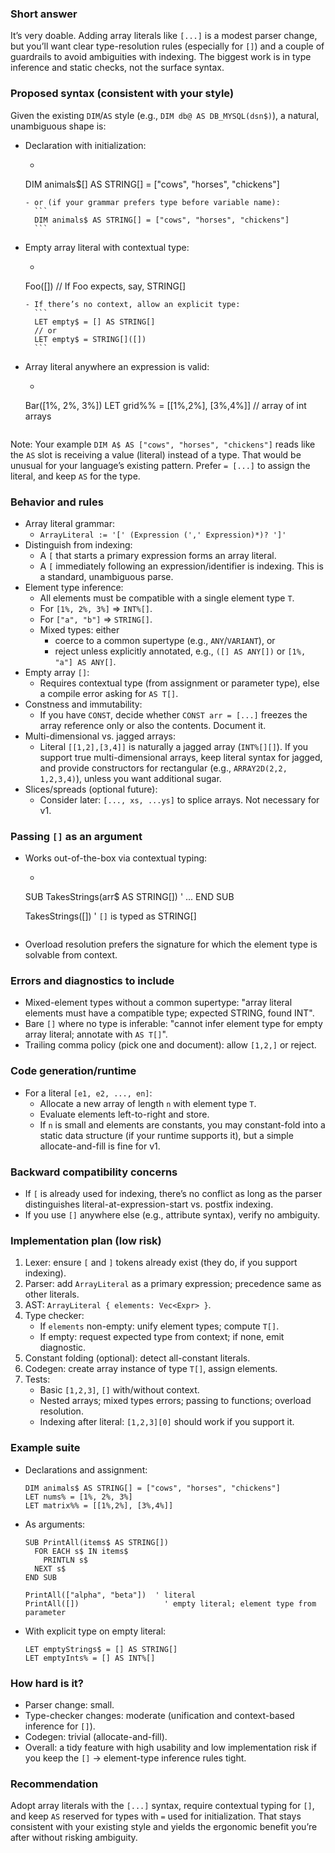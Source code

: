 ### Short answer

It’s very doable. Adding array literals like `[...]` is a modest parser change, but you’ll want clear type-resolution
rules (especially for `[]`) and a couple of guardrails to avoid ambiguities with indexing. The biggest work is in type
inference and static checks, not the surface syntax.

### Proposed syntax (consistent with your style)

Given the existing `DIM`/`AS` style (e.g., `DIM db@ AS DB_MYSQL(dsn$)`), a natural, unambiguous shape is:

- Declaration with initialization:
    - ```
    DIM animals$[] AS STRING[] = ["cows", "horses", "chickens"]
    ```
    - or (if your grammar prefers type before variable name):
      ```
      DIM animals$ AS STRING[] = ["cows", "horses", "chickens"]
      ```
- Empty array literal with contextual type:
    - ```
    Foo([])               // If Foo expects, say, STRING[]
    ```
    - If there’s no context, allow an explicit type:
      ```
      LET empty$ = [] AS STRING[]
      // or
      LET empty$ = STRING[]([])
      ```
- Array literal anywhere an expression is valid:
    - ```
    Bar([1%, 2%, 3%])
    LET grid%% = [[1%,2%], [3%,4%]]   // array of int arrays
    ```

Note: Your example `DIM A$ AS ["cows", "horses", "chickens"]` reads like the `AS` slot is receiving a value (literal)
instead of a type. That would be unusual for your language’s existing pattern. Prefer `= [...]` to assign the literal,
and keep `AS` for the type.

### Behavior and rules

- Array literal grammar:
    - `ArrayLiteral := '[' (Expression (',' Expression)*)? ']'`
- Distinguish from indexing:
    - A `[` that starts a primary expression forms an array literal.
    - A `[` immediately following an expression/identifier is indexing. This is a standard, unambiguous parse.
- Element type inference:
    - All elements must be compatible with a single element type `T`.
    - For `[1%, 2%, 3%]` ⇒ `INT%[]`.
    - For `["a", "b"]` ⇒ `STRING[]`.
    - Mixed types: either
        - coerce to a common supertype (e.g., `ANY`/`VARIANT`), or
        - reject unless explicitly annotated, e.g., `([] AS ANY[])` or `[1%, "a"] AS ANY[]`.
- Empty array `[]`:
    - Requires contextual type (from assignment or parameter type), else a compile error asking for `AS T[]`.
- Constness and immutability:
    - If you have `CONST`, decide whether `CONST arr = [...]` freezes the array reference only or also the contents.
      Document it.
- Multi-dimensional vs. jagged arrays:
    - Literal `[[1,2],[3,4]]` is naturally a jagged array (`INT%[][]`). If you support true multi-dimensional arrays,
      keep literal syntax for jagged, and provide constructors for rectangular (e.g., `ARRAY2D(2,2, 1,2,3,4)`), unless
      you want additional sugar.
- Slices/spreads (optional future):
    - Consider later: `[..., xs, ...ys]` to splice arrays. Not necessary for v1.

### Passing `[]` as an argument

- Works out-of-the-box via contextual typing:
    - ```
    SUB TakesStrings(arr$ AS STRING[])
      ' ...
    END SUB

    TakesStrings([])  ' `[]` is typed as STRING[]
    ```
- Overload resolution prefers the signature for which the element type is solvable from context.

### Errors and diagnostics to include

- Mixed-element types without a common supertype: "array literal elements must have a compatible type; expected STRING,
  found INT".
- Bare `[]` where no type is inferable: "cannot infer element type for empty array literal; annotate with `AS T[]`".
- Trailing comma policy (pick one and document): allow `[1,2,]` or reject.

### Code generation/runtime

- For a literal `[e1, e2, ..., en]`:
    - Allocate a new array of length `n` with element type `T`.
    - Evaluate elements left-to-right and store.
    - If `n` is small and elements are constants, you may constant-fold into a static data structure (if your runtime
      supports it), but a simple allocate-and-fill is fine for v1.

### Backward compatibility concerns

- If `[` is already used for indexing, there’s no conflict as long as the parser distinguishes
  literal-at-expression-start vs. postfix indexing.
- If you use `[]` anywhere else (e.g., attribute syntax), verify no ambiguity.

### Implementation plan (low risk)

1. Lexer: ensure `[` and `]` tokens already exist (they do, if you support indexing).
2. Parser: add `ArrayLiteral` as a primary expression; precedence same as other literals.
3. AST: `ArrayLiteral { elements: Vec<Expr> }`.
4. Type checker:
    - If `elements` non-empty: unify element types; compute `T[]`.
    - If empty: request expected type from context; if none, emit diagnostic.
5. Constant folding (optional): detect all-constant literals.
6. Codegen: create array instance of type `T[]`, assign elements.
7. Tests:
    - Basic `[1,2,3]`, `[]` with/without context.
    - Nested arrays; mixed types errors; passing to functions; overload resolution.
    - Indexing after literal: `[1,2,3][0]` should work if you support it.

### Example suite

- Declarations and assignment:
  ```
  DIM animals$ AS STRING[] = ["cows", "horses", "chickens"]
  LET nums% = [1%, 2%, 3%]
  LET matrix%% = [[1%,2%], [3%,4%]]
  ```
- As arguments:
  ```
  SUB PrintAll(items$ AS STRING[])
    FOR EACH s$ IN items$
      PRINTLN s$
    NEXT s$
  END SUB

  PrintAll(["alpha", "beta"])  ' literal
  PrintAll([])                   ' empty literal; element type from parameter
  ```
- With explicit type on empty literal:
  ```
  LET emptyStrings$ = [] AS STRING[]
  LET emptyInts% = [] AS INT%[]
  ```

### How hard is it?

- Parser change: small.
- Type-checker changes: moderate (unification and context-based inference for `[]`).
- Codegen: trivial (allocate-and-fill).
- Overall: a tidy feature with high usability and low implementation risk if you keep the `[]` → element-type inference
  rules tight.

### Recommendation

Adopt array literals with the `[...]` syntax, require contextual typing for `[]`, and keep `AS` reserved for types with
`=` used for initialization. That stays consistent with your existing style and yields the ergonomic benefit you’re
after without risking ambiguity.